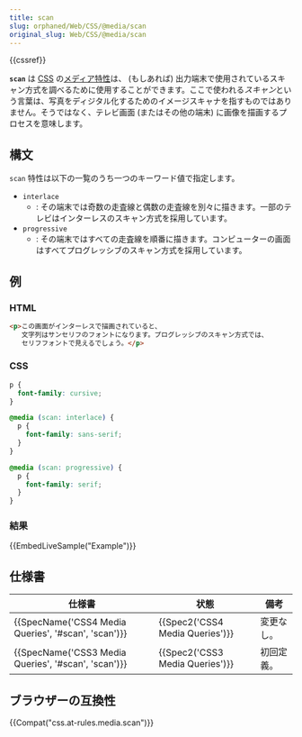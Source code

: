 ```yaml
---
title: scan
slug: orphaned/Web/CSS/@media/scan
original_slug: Web/CSS/@media/scan
---
```

{{cssref}}

**`scan`** は [CSS](/ja/docs/Web/CSS) の[メディア特性](/ja/docs/Web/CSS/@media#メディア特性)は、 (もしあれば) 出力端末で使用されているスキャン方式を調べるために使用することができます。ここで使われる*スキャン*という言葉は、写真をディジタル化するためのイメージスキャナを指すものではありません。そうではなく、テレビ画面 (またはその他の端末) に画像を描画するプロセスを意味します。

## 構文

`scan` 特性は以下の一覧のうち一つのキーワード値で指定します。

- `interlace`
  - : その端末では奇数の走査線と偶数の走査線を別々に描きます。一部のテレビはインターレスのスキャン方式を採用しています。
- `progressive`
  - : その端末ではすべての走査線を順番に描きます。コンピューターの画面はすべてプログレッシブのスキャン方式を採用しています。

## 例

### HTML

```html
<p>この画面がインターレスで描画されていると、
   文字列はサンセリフのフォントになります。プログレッシブのスキャン方式では、
   セリフフォントで見えるでしょう。</p>
```

### CSS

```css
p {
  font-family: cursive;
}

@media (scan: interlace) {
  p {
    font-family: sans-serif;
  }
}

@media (scan: progressive) {
  p {
    font-family: serif;
  }
}
```

### 結果

{{EmbedLiveSample("Example")}}

## 仕様書

| 仕様書                                                               | 状態                                     | 備考       |
| -------------------------------------------------------------------- | ---------------------------------------- | ---------- |
| {{SpecName('CSS4 Media Queries', '#scan', 'scan')}} | {{Spec2('CSS4 Media Queries')}} | 変更なし。 |
| {{SpecName('CSS3 Media Queries', '#scan', 'scan')}} | {{Spec2('CSS3 Media Queries')}} | 初回定義。 |

## ブラウザーの互換性

{{Compat("css.at-rules.media.scan")}}
